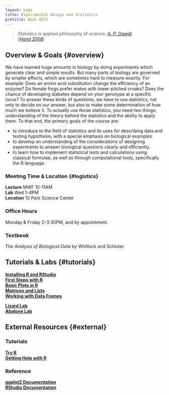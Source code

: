```yaml
---
layout: page
title: Experimental Design and Statistics
pretitle: Biol B215
---
```


<blockquote>Statistics is applied philosophy of science.
<cite><a href='http://www.statslab.cam.ac.uk/~apd/'>A. P. Dawid</a><br>(<a href="http://www.worldcat.org/title/statistics-a-very-short-introduction/oclc/216938494">Hand 2008</a>)</cite>
</blockquote>

## Overview & Goals {#overview}

We have learned huge amounts in biology by doing experiments which generate clear and simple results. But many parts of biology are governed by smaller effects, which are sometimes hard to measure exactly. For example: Does an amino acid substitution change the efficiency of an enzyme? Do female frogs prefer mates with lower-pitched croaks? Does the chance of developing diabetes depend on your genotype at a specific locus? To answer these kinds of questions, we have to use statistics, not only to decide on our answer, but also to make some determination of how much we believe it. To actually use those statistics, you need two things: understanding of the theory behind the statistics and the ability to apply them. To that end, the primary goals of the course are:

* to introduce to the field of statistics and its uses for describing data and testing hypothesis, with a special emphasis on biological examples.
* to develop an understanding of the considerations of designing experiments to answer biological questions clearly and efficiently.
* to learn how to implement statistical tests and calculations using classical formulae, as well as through computational tools, specifically the R language.


### Meeting Time & Location {#logistics}

**Lecture** MWF 10-11AM  
**Lab** Wed 1-4PM  
**Location** 10 Park Science Center

### Office Hours

Monday & Friday 2–3:30PM, and by appointment.

### Textbook

*The Analysis of Biological Data* by Whitlock and Schluter.

## Tutorials & Labs {#tutorials}

**[Installing R and RStudio](install_orient.html)**  
**[First Steps with R](first_steps.html)**  
**[Basic Plots in R](basic_graphics.html)**  
**[Matrices and Lists](list_matrix.html)**  
**[Working with Data Frames](dataframes.html)**  
  
**[Lizard Lab](capture_recapture.html)**    
**[Abalone Lab](abalone_cleaning.html)**  

## External Resources {#external}

### Tutorials
**[Try R](http://tryr.codeschool.com)**  
**[Getting Help with R](http://www.rstudio.com/ide/docs/help_with_r)**  

### Reference

**[ggplot2 Documentation](http://docs.ggplot2.org/)**  
**[RStudio Documentation](http://www.rstudio.com/ide/docs/)**  


